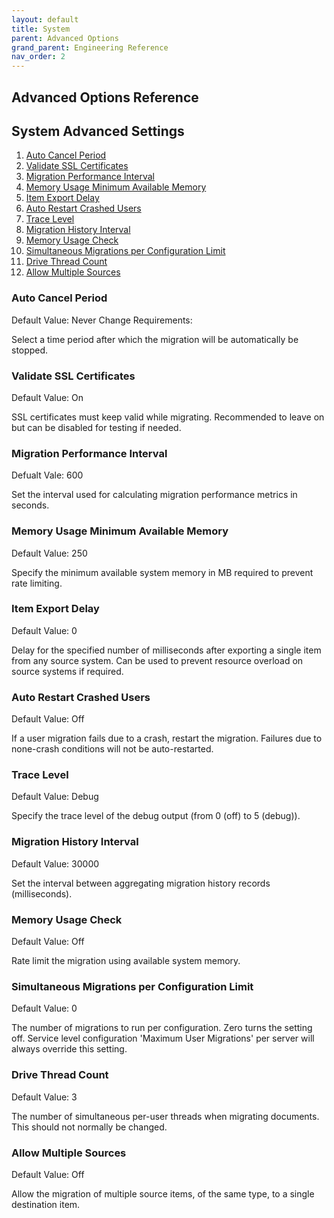```yaml
---
layout: default
title: System 
parent: Advanced Options
grand_parent: Engineering Reference
nav_order: 2
---
```


## Advanced Options Reference

## System Advanced Settings

1. [Auto Cancel Period](#autocancel)
2. [Validate SSL Certificates](#validatessl)
3. [Migration Performance Interval](#migrateperf)
4. [Memory Usage Minimum Available Memory](#memoryusemin)
5. [Item Export Delay](#itemexportdelay)
6. [Auto Restart Crashed Users](#autorestart)
7. [Trace Level](#tracelevel)
8. [Migration History Interval](#migratehistory)
9. [Memory Usage Check](#memuse)
10. [Simultaneous Migrations per Configuration Limit](#simmigateper)
11. [Drive Thread Count](#drivethread)
12. [Allow Multiple Sources](#allowmultiple)

### Auto Cancel Period <a name="autocancel"></a>
Default Value: Never
Change Requirements:

Select a time period after which the migration will be automatically be stopped. 

### Validate SSL Certificates <a name="validatessl"></a>
Default Value: On

SSL certificates must keep valid while migrating. Recommended to leave on but can be disabled for testing if needed. 

### Migration Performance Interval <a name="migrateperf"></a>
Defualt Vale: 600

Set the interval used for calculating migration performance metrics in seconds.

### Memory Usage Minimum Available Memory <a name="memoryusemin"></a>
Default Value: 250

Specify the minimum available system memory in MB required to prevent rate limiting.

### Item Export Delay <a name="itemexportdelay"></a>
Default Value: 0

Delay for the specified number of milliseconds after exporting a single item from any source system. Can be used to prevent resource overload on source systems if required.

### Auto Restart Crashed Users <a name="autorestart"></a>
Default Value: Off

If a user migration fails due to a crash, restart the migration. Failures due to none-crash conditions will not be auto-restarted.

### Trace Level <a name="tracelevel"></a>
Default Value: Debug

Specify the trace level of the debug output (from 0 (off) to 5 (debug)).

### Migration History Interval <a name="migratehistory"></a>
Default Value: 30000

Set the interval between aggregating migration history records (milliseconds).

### Memory Usage Check <a name="memuse"></a>
Default Value: Off

Rate limit the migration using available system memory.

### Simultaneous Migrations per Configuration Limit <a name="simmigateper"></a>
Default Value: 0

The number of migrations to run per configuration. Zero turns the setting off. Service level configuration 'Maximum User Migrations' per server will always override this setting.

### Drive Thread Count <a name="drivethread"></a>
Default Value: 3

The number of simultaneous per-user threads when migrating documents. This should not normally be changed.

### Allow Multiple Sources <a name="allowmultiple"></a>
Default Value: Off

Allow the migration of multiple source items, of the same type, to a single destination item.
